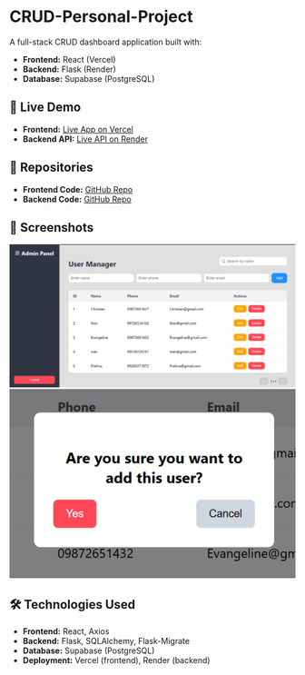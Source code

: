 # CRUD-Personal-Project

A full-stack CRUD dashboard application built with:
- **Frontend:** React (Vercel)
- **Backend:** Flask (Render)
- **Database:** Supabase (PostgreSQL)

## 🚀 Live Demo
- **Frontend:** [Live App on Vercel](https://crud-personal-david.vercel.app/)
- **Backend API:** [Live API on Render](https://crud-backend-q5f8.onrender.com/)

## 📂 Repositories
- **Frontend Code:** [GitHub Repo](https://github.com/Chrisvid8/CRUD-Frontend)
- **Backend Code:** [GitHub Repo](https://github.com/Chrisvid8/CRUD-Backend)

## 📸 Screenshots
![Dashboard Screenshot](assets/dashboard.png)
![Item Management Screenshot](assets/item-management.png)

## 🛠️ Technologies Used
- **Frontend:** React, Axios
- **Backend:** Flask, SQLAlchemy, Flask-Migrate
- **Database:** Supabase (PostgreSQL)
- **Deployment:** Vercel (frontend), Render (backend)
